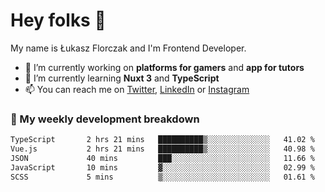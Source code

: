 # Hey folks 👋

My name is Łukasz Florczak and I'm Frontend Developer. 

- 🔭 I’m currently working on **platforms for gamers** and **app for tutors**
- 🌱 I’m currently learning **Nuxt 3** and **TypeScript**
- 📫 You can reach me on [Twitter](https://twitter.com/lukaszflorczak), [LinkedIn](https://pl.linkedin.com/in/lukasz-florczak) or [Instagram](https://instagram.com/lukaszflorczak)


### 🧮 My weekly development breakdown

<!--START_SECTION:waka-->

```txt
TypeScript       2 hrs 21 mins   ██████████▒░░░░░░░░░░░░░░   41.02 %
Vue.js           2 hrs 21 mins   ██████████▒░░░░░░░░░░░░░░   40.98 %
JSON             40 mins         ███░░░░░░░░░░░░░░░░░░░░░░   11.66 %
JavaScript       10 mins         ▓░░░░░░░░░░░░░░░░░░░░░░░░   02.99 %
SCSS             5 mins          ▒░░░░░░░░░░░░░░░░░░░░░░░░   01.61 %
```

<!--END_SECTION:waka-->

<!--
**lukaszflorczak/lukaszflorczak** is a ✨ _special_ ✨ repository because its `README.md` (this file) appears on your GitHub profile.

Here are some ideas to get you started:

- 🔭 I’m currently working on ...
- 🌱 I’m currently learning ...
- 👯 I’m looking to collaborate on ...
- 🤔 I’m looking for help with ...
- 💬 Ask me about ...
- 📫 How to reach me: ...
- 😄 Pronouns: ...
- ⚡ Fun fact: ...
-->
